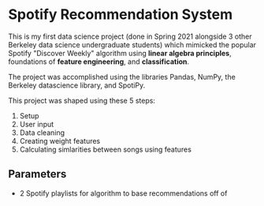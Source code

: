 # Spotify Recommendation System
This is my first data science project (done in Spring 2021 alongside 3 other Berkeley data science undergraduate students) which mimicked the popular Spotify "Discover Weekly" algorithm using **linear algebra principles**, foundations of **feature engineering**, and **classification**.

The project was accomplished using the libraries Pandas, NumPy, the Berkeley datascience library, and SpotiPy. 

This project was shaped using these 5 steps:
  1) Setup 
  2) User input
  3) Data cleaning
  4) Creating weight features 
  5) Calculating simlarities between songs using features
  
 ## Parameters
 - 2 Spotify playlists for algorithm to base recommendations off of
